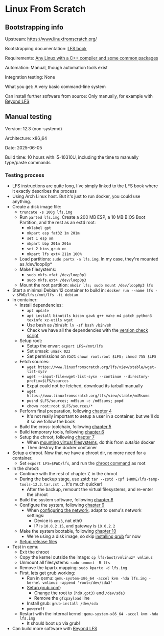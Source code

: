 # Linux From Scratch

## Bootstrapping info

Upstream: https://www.linuxfromscratch.org/

Bootstrapping documentation: [LFS book](https://www.linuxfromscratch.org/lfs/view/stable/)

Requirements: [Any Linux with a C++ compiler and some common packages](https://www.linuxfromscratch.org/lfs/view/stable/chapter02/hostreqs.html)

Automation: Manual, though automation tools exist

Integration testing: None

What you get: A very basic command-line system

Can install further software from source: Only manually, for example with [Beyond LFS](https://www.linuxfromscratch.org/blfs/)

## Manual testing

Version: 12.3 (non-systemd)

Architecture: x86_64 

Date: 2025-06-05

Build time: 10 hours with i5-10310U, including the time to manually type/paste commands

### Testing process

* LFS instructions are quite long, I've simply linked to the LFS book where it exactly describes the process
* Using Arch Linux host. But it's just to run docker, you could use anything.
* Create a disk image file:
    * `truncate -s 100g lfs.img`
    * Run `parted lfs.img`. Create a 200 MB ESP, a 10 MB BIOS Boot Partition, and the rest as an ext4 root:
        * `mklabel gpt`
        * `mkpart esp fat32 1m 201m`
        * `set 1 esp on`
        * `mkpart bbp 201m 201m`
        * `set 2 bios_grub on`
        * `mkpart lfs ext4 211m 100%`
    * Load partitions: `sudo partx -a lfs.img`. In my case, they're mounted as /dev/loop0p*
    * Make filesystems:
        * `sudo mkfs.vfat /dev/loop0p1`
        * `sudo mkfs.ext4 /dev/loop0p3`
    * Mount the root partition: `mkdir lfs; sudo mount /dev/loop0p3 lfs`
* Start a minimal Debian 12 container to build in: `docker run --name lfs -v $PWD/lfs:/mnt/lfs -ti debian`
* In container:
    * Install dependencies:
        * `apt update`
        * `apt install binutils bison gawk g++ make m4 patch python3 texinfo xz-utils wget`
        * Use bash as /bin/sh: `ln -sf bash /bin/sh`
        * Check we have all the dependencies with the [version check script](https://www.linuxfromscratch.org/lfs/view/stable/chapter02/hostreqs.html)
    * Setup root:
        * Setup the envar: `export LFS=/mnt/lfs`
        * Set umask: `umask 022`
        * Set permissions on root: `chown root:root $LFS; chmod 755 $LFS`
    * Fetch sources:
        * `wget https://www.linuxfromscratch.org/lfs/view/stable/wget-list-sysv`
        * `wget --input-file=wget-list-sysv --continue --directory-prefix=$LFS/sources`
        * Expat could not be fetched, download its tarball manually
        * `wget https://www.linuxfromscratch.org/lfs/view/stable/md5sums`
        * `pushd $LFS/sources; md5sum -c /md5sums; popd`
        * `chown root:root $LFS/sources/*`
    * Perform final preparation, following [chapter 4](https://www.linuxfromscratch.org/lfs/view/stable/chapter04/chapter04.html)
        * It's not really important to setup a user in a container, but we'll do it so we follow the book
    * Build the cross-toolchain, following [chapter 5](https://www.linuxfromscratch.org/lfs/view/stable/chapter05/chapter05.html)
    * Build temporary tools, following [chapter 6](https://www.linuxfromscratch.org/lfs/view/stable/chapter06/chapter06.html)
    * Setup the chroot, following [chapter 7](https://www.linuxfromscratch.org/lfs/view/stable/chapter07/introduction.html)
        * When [mounting virtual filesystems](https://www.linuxfromscratch.org/lfs/view/stable/chapter07/kernfs.html), do this from _outside_ docker
        * Then destroy the docker container
* Setup a chroot. Now that we have a chroot dir, no more need for a container.
    * Set `export LFS=$PWD/lfs`, and run the [chroot command](https://www.linuxfromscratch.org/lfs/view/stable/chapter07/chroot.html) as root
* In the chroot:
    * Continue with the rest of chapter 7, in the chroot
    * During the [backup stage](https://www.linuxfromscratch.org/lfs/view/stable/chapter07/cleanup.html), use zstd: `tar --zstd -cpf $HOME/lfs-temp-tools-12.3.tar.zst .`. It's much quicker!
        * After the backup, remount the virtual filesystems, and re-enter the chroot
    * Build the system software, following [chapter 8](https://www.linuxfromscratch.org/lfs/view/stable/chapter08/chapter08.html)
    * Configure the system, following [chapter 9](https://www.linuxfromscratch.org/lfs/view/stable/chapter09/chapter09.html)
        * When [configuring the network](https://www.linuxfromscratch.org/lfs/view/stable/chapter09/network.html), adapt to qemu's network settings:
            * Device is `ens3`, not eth0
            * IP is `10.0.2.15`, and gateway is `10.0.2.2`
    * Make the system bootable, following [chapter 10](https://www.linuxfromscratch.org/lfs/view/stable/chapter10/chapter10.html)
        * We're using a disk image, so skip [installing grub](https://www.linuxfromscratch.org/lfs/view/stable/chapter10/grub.html) for now
    * [Setup release files](https://www.linuxfromscratch.org/lfs/view/stable/chapter11/theend.html)
* Test in qemu
    * Exit the chroot
    * Copy the kernel outside the image: `cp lfs/boot/vmlinuz* vmlinuz`
    * Unmount all filesystems: `sudo umount -R lfs`
    * Remove the kpartx mapping: `sudo kpartx -d lfs.img`
    * First, lets get grub working:
        * Run in qemu: `qemu-system-x86_64 -accel kvm -hda lfs.img -kernel vmlinuz -append 'root=/dev/sda3'`
        * [Setup grub.conf](https://www.linuxfromscratch.org/lfs/view/stable/chapter10/grub.html#grub-cfg):
            * Change the root to `(hd0,gpt3)` and `/dev/sda3`
            * Remove the `gfxpayload` line
        * Install grub: `grub-install /dev/sda`
        * `poweroff`
    * Restart with the internal kernel: `qemu-system-x86_64 -accel kvm -hda lfs.img`
        * It should boot up via grub!
* Can build more software with [Beyond LFS](https://www.linuxfromscratch.org/blfs/view/stable/)
